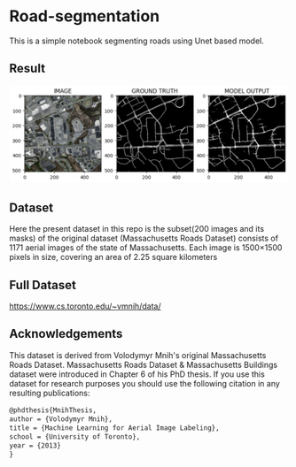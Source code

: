 # Road-segmentation

This is a simple notebook segmenting roads using Unet based model.

## Result

![sample_image](road_seg_image.png)

## Dataset

Here the present dataset in this repo is the subset(200 images and its masks) of the original dataset (Massachusetts Roads Dataset) consists of 1171 aerial images of the state of Massachusetts. Each image is 1500×1500 pixels in size, covering an area of 2.25 square kilometers

## Full Dataset

https://www.cs.toronto.edu/~vmnih/data/

## Acknowledgements

This dataset is derived from Volodymyr Mnih's original Massachusetts Roads Dataset. Massachusetts Roads Dataset & Massachusetts Buildings dataset were introduced in Chapter 6 of his PhD thesis. If you use this dataset for research purposes you should use the following citation in any resulting publications:

```
@phdthesis{MnihThesis,
author = {Volodymyr Mnih},
title = {Machine Learning for Aerial Image Labeling},
school = {University of Toronto},
year = {2013}
}
```
